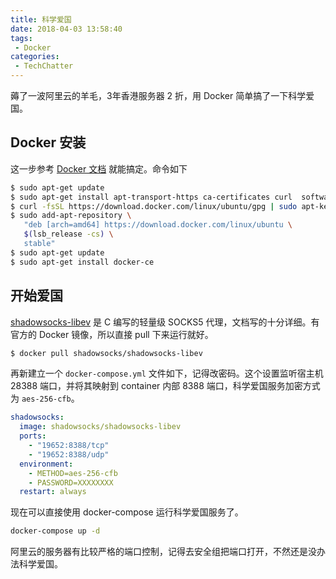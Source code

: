 ```yaml
---
title: 科学爱国
date: 2018-04-03 13:58:40
tags:
 - Docker
categories:
 - TechChatter
---
```


薅了一波阿里云的羊毛，3年香港服务器 2 折，用 Docker 简单搞了一下科学爱国。

<!--more-->

## Docker 安装

这一步参考 [Docker 文档](https://docs.docker.com/install/linux/docker-ce/ubuntu/) 就能搞定。命令如下

~~~bash
$ sudo apt-get update
$ sudo apt-get install apt-transport-https ca-certificates curl  software-properties-common
$ curl -fsSL https://download.docker.com/linux/ubuntu/gpg | sudo apt-key add -
$ sudo add-apt-repository \
   "deb [arch=amd64] https://download.docker.com/linux/ubuntu \
   $(lsb_release -cs) \
   stable"
$ sudo apt-get update
$ sudo apt-get install docker-ce
~~~

## 开始爱国

[shadowsocks-libev](https://github.com/shadowsocks/shadowsocks-libev) 是 C 编写的轻量级 SOCKS5 代理，文档写的十分详细。有官方的 Docker 镜像，所以直接 pull 下来运行就好。

~~~bash
$ docker pull shadowsocks/shadowsocks-libev
~~~

再新建立一个 `docker-compose.yml` 文件如下，记得改密码。这个设置监听宿主机 28388 端口，并将其映射到 container 内部 8388 端口，科学爱国服务加密方式为 `aes-256-cfb`。

~~~yml
shadowsocks:
  image: shadowsocks/shadowsocks-libev
  ports:
    - "19652:8388/tcp"
    - "19652:8388/udp"
  environment:
    - METHOD=aes-256-cfb
    - PASSWORD=XXXXXXXX
  restart: always
~~~

现在可以直接使用 docker-compose 运行科学爱国服务了。

~~~bash
docker-compose up -d
~~~

阿里云的服务器有比较严格的端口控制，记得去安全组把端口打开，不然还是没办法科学爱国。

